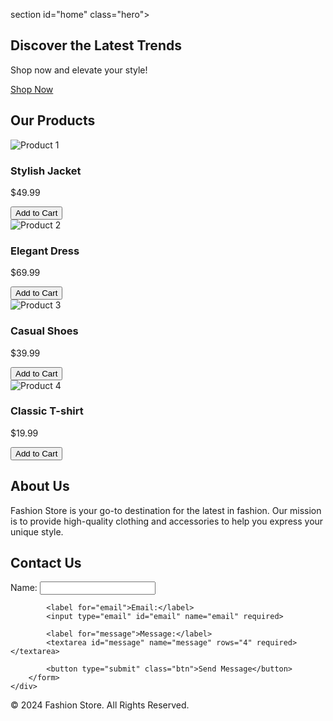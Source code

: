 section id="home" class="hero">
    <div class="hero-content">
        <h2>Discover the Latest Trends</h2>
        <p>Shop now and elevate your style!</p>
        <a href="#products" class="btn">Shop Now</a>
    </div>
</section>

<section id="products" class="products">
    <div class="container">
        <h2>Our Products</h2>
        <div class="product-grid">
            <div class="product">
                <img src="images/product1.jpg" alt="Product 1">
                <h3>Stylish Jacket</h3>
                <p>$49.99</p>
                <button class="btn">Add to Cart</button>
            </div>
            <div class="product">
                <img src="images/product2.jpg" alt="Product 2">
                <h3>Elegant Dress</h3>
                <p>$69.99</p>
                <button class="btn">Add to Cart</button>
            </div>
            <div class="product">
                <img src="images/product3.jpg" alt="Product 3">
                <h3>Casual Shoes</h3>
                <p>$39.99</p>
                <button class="btn">Add to Cart</button>
            </div>
            <div class="product">
                <img src="images/product4.jpg" alt="Product 4">
                <h3>Classic T-shirt</h3>
                <p>$19.99</p>
                <button class="btn">Add to Cart</button>
            </div>
        </div>
    </div>
</section>

<section id="about" class="about">
    <div class="container">
        <h2>About Us</h2>
        <p>Fashion Store is your go-to destination for the latest in fashion. Our mission is to provide high-quality clothing and accessories to help you express your unique style.</p>
    </div>
</section>

<section id="contact" class="contact">
    <div class="container">
        <h2>Contact Us</h2>
        <form action="#" method="POST">
            <label for="name">Name:</label>
            <input type="text" id="name" name="name" required>

            <label for="email">Email:</label>
            <input type="email" id="email" name="email" required>

            <label for="message">Message:</label>
            <textarea id="message" name="message" rows="4" required></textarea>

            <button type="submit" class="btn">Send Message</button>
        </form>
    </div>
</section>

<footer>
    <div class="container">
        <p>&copy; 2024 Fashion Store. All Rights Reserved.</p>
    </div>
</footer>
